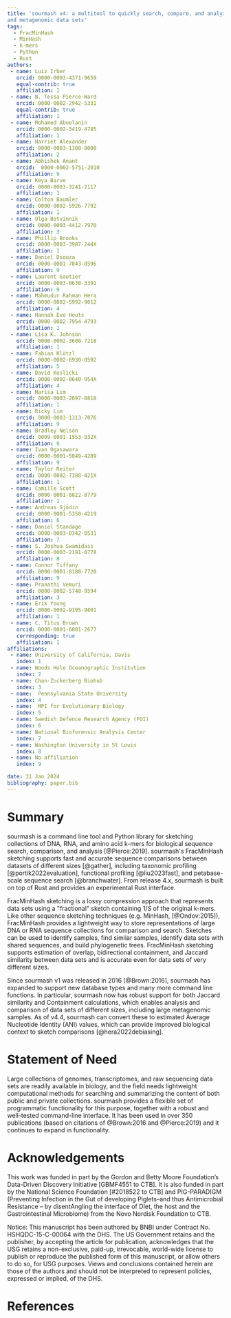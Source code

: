 ```yaml
---
title: 'sourmash v4: a multitool to quickly search, compare, and analyze genomic
and metagenomic data sets'
tags:
  - FracMinHash
  - MinHash
  - k-mers
  - Python
  - Rust
authors:
 - name: Luiz Irber
   orcid: 0000-0003-4371-9659
   equal-contrib: true
   affiliation: 1
 - name: N. Tessa Pierce-Ward
   orcid: 0000-0002-2942-5331
   equal-contrib: true
   affiliation: 1
 - name: Mohamed Abuelanin
   orcid: 0000-0002-3419-4785
   affiliation: 1
 - name: Harriet Alexander
   orcid: 0000-0003-1308-8008
   affiliation: 2
 - name: Abhishek Anant
   orcid:  0000-0002-5751-2010
   affiliation: 9
 - name: Keya Barve
   orcid: 0000-0003-3241-2117
   affiliation: 1
 - name: Colton Baumler
   orcid: 0000-0002-5926-7792
   affiliation: 1
 - name: Olga Botvinnik
   orcid: 0000-0003-4412-7970
   affiliation: 3
 - name: Phillip Brooks
   orcid: 0000-0003-3987-244X
   affiliation: 1
 - name: Daniel Dsouza
   orcid: 0000-0001-7843-8596
   affiliation: 9
 - name: Laurent Gautier
   orcid: 0000-0003-0638-3391
   affiliation: 9
 - name: Mahmudur Rahman Hera
   orcid: 0000-0002-5992-9012
   affiliation: 4
 - name: Hannah Eve Houts
   orcid: 0000-0002-7954-4793
   affiliation: 1
 - name: Lisa K. Johnson
   orcid: 0000-0002-3600-7218
   affiliation: 1
 - name: Fabian Klötzl
   orcid: 0000-0002-6930-0592
   affiliation: 5
 - name: David Koslicki
   orcid: 0000-0002-0640-954X
   affiliation: 4
 - name: Marisa Lim
   orcid: 0000-0003-2097-8818
   affiliation: 1
 - name: Ricky Lim
   orcid: 0000-0003-1313-7076
   affiliation: 9
 - name: Bradley Nelson
   orcid: 0009-0001-1553-932X
   affiliation: 9
 - name: Ivan Ogasawara
   orcid: 0000-0001-5049-4289
   affiliation: 9
 - name: Taylor Reiter
   orcid: 0000-0002-7388-421X
   affiliation: 1
 - name: Camille Scott
   orcid: 0000-0001-8822-8779
   affiliation: 1
 - name: Andreas Sjödin
   orcid: 0000-0001-5350-4219
   affiliation: 6
 - name: Daniel Standage
   orcid: 0000-0003-0342-8531
   affiliation: 7
 - name: S. Joshua Swamidass
   orcid: 0000-0003-2191-0778
   affiliation: 8
 - name: Connor Tiffany
   orcid: 0000-0001-8188-7720
   affiliation: 9
 - name: Pranathi Vemuri
   orcid: 0000-0002-5748-9594
   affiliation: 3
 - name: Erik Young
   orcid: 0000-0002-9195-9801
   affiliation: 1
 - name: C. Titus Brown
   orcid: 0000-0001-6001-2677
   corresponding: true
   affiliation: 1
affiliations:
 - name: University of California, Davis
   index: 1
 - name: Woods Hole Oceanographic Institution
   index: 2
 - name: Chan-Zuckerberg Biohub
   index: 3
 - name:  Pennsylvania State University
   index: 4
 - name:  MPI for Evolutionary Biology
   index: 5
 - name: Swedish Defence Research Agency (FOI)
   index: 6
 - name: National Bioforensic Analysis Center
   index: 7
 - name: Washington University in St Louis
   index: 8
 - name: No affiliation
   index: 9

date: 31 Jan 2024
bibliography: paper.bib
---
```


# Summary

sourmash is a command line tool and Python library for sketching collections
of DNA, RNA, and amino acid k-mers for biological sequence search, comparison,
and analysis [@Pierce:2019]. sourmash's FracMinHash sketching supports fast and
accurate sequence comparisons between datasets of different sizes [@gather],
including taxonomic profiling [@portik2022evaluation], functional profiling
[@liu2023fast], and petabase-scale sequence search [@branchwater]. From
release 4.x, sourmash is built on top of Rust and provides an experimental
Rust interface.

FracMinHash sketching is a lossy compression approach that represents data
sets using a "fractional" sketch containing $1/S$ of the original k-mers. Like
other sequence sketching techniques (e.g. MinHash, [@Ondov:2015]), FracMinHash
provides a lightweight way to store representations of large DNA or RNA
sequence collections for comparison and search. Sketches can be used to
identify samples, find similar samples, identify data sets with shared
sequences, and build phylogenetic trees. FracMinHash sketching supports
estimation of overlap, bidirectional containment, and Jaccard similarity
between data sets and is accurate even for data sets of very different sizes.

Since sourmash v1 was released in 2016 [@Brown:2016], sourmash has expanded
to support new database types and many more command line functions.
In particular, sourmash now has robust support for both Jaccard similarity
and Containment calculations, which enables analysis and comparison of data
sets of different sizes, including large metagenomic samples. As of v4.4,
sourmash can convert these to estimated Average Nucleotide Identity (ANI)
values, which can provide improved biological context to sketch comparisons
[@hera2022debiasing].

# Statement of Need

Large collections of genomes, transcriptomes, and raw sequencing data sets are
readily available in biology, and the field needs lightweight computational
methods for searching and summarizing the content of both public and private
collections. sourmash provides a flexible set of programmatic functionality
for this purpose, together with a robust and well-tested command-line
interface. It has been used in over 350 publications (based on citations of
@Brown:2016 and @Pierce:2019) and it continues to expand in functionality.

# Acknowledgements

This work was funded in part by the Gordon and Betty Moore Foundation’s
Data-Driven Discovery Initiative [GBMF4551 to CTB]. It is also funded in
part by the National Science Foundation [#2018522 to CTB] and PIG-PARADIGM
(Preventing Infection in the Gut of developing Piglets–and thus Antimicrobial
Resistance – by disentAngling the interface of DIet, the host and the
Gastrointestinal Microbiome) from the Novo Nordisk Foundation to CTB.

Notice: This manuscript has been authored by BNBI under Contract
No. HSHQDC-15-C-00064 with the DHS. The US Government retains and the
publisher, by accepting the article for publication, acknowledges that the USG
retains a non-exclusive, paid-up, irrevocable, world-wide license to publish
or reproduce the published form of this manuscript, or allow others to do
so, for USG purposes. Views and conclusions contained herein are those of
the authors and should not be interpreted to represent policies, expressed
or implied, of the DHS.

# References
